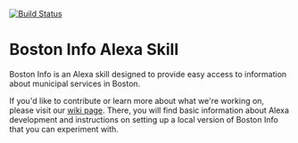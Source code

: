 [![Build Status](https://travis-ci.org/codeforboston/voiceapp311.svg?branch=master)](https://travis-ci.org/codeforboston/voiceapp311)

# Boston Info Alexa Skill

Boston Info is an Alexa skill designed to provide easy access to information
about municipal services in Boston.

If you'd like to contribute or learn more about what we're working on, please
visit our [wiki page](https://github.com/codeforboston/voiceapp311/wiki). There,
you will find basic information about Alexa development and instructions on
setting up a local version of Boston Info that you can experiment with.

